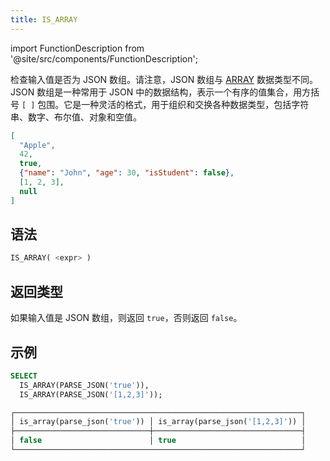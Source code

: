 ```yaml
---
title: IS_ARRAY
---
```

import FunctionDescription from '@site/src/components/FunctionDescription';

<FunctionDescription description="引入或更新：v1.2.368"/>

检查输入值是否为 JSON 数组。请注意，JSON 数组与 [ARRAY](../../00-sql-reference/10-data-types/40-data-type-array-types.md) 数据类型不同。JSON 数组是一种常用于 JSON 中的数据结构，表示一个有序的值集合，用方括号 `[ ]` 包围。它是一种灵活的格式，用于组织和交换各种数据类型，包括字符串、数字、布尔值、对象和空值。

```json title='JSON 数组示例：'
[
  "Apple",
  42,
  true,
  {"name": "John", "age": 30, "isStudent": false},
  [1, 2, 3],
  null
]
```

## 语法

```sql
IS_ARRAY( <expr> )
```

## 返回类型

如果输入值是 JSON 数组，则返回 `true`，否则返回 `false`。

## 示例

```sql
SELECT
  IS_ARRAY(PARSE_JSON('true')),
  IS_ARRAY(PARSE_JSON('[1,2,3]'));

┌────────────────────────────────────────────────────────────────┐
│ is_array(parse_json('true')) │ is_array(parse_json('[1,2,3]')) │
├──────────────────────────────┼─────────────────────────────────┤
│ false                        │ true                            │
└────────────────────────────────────────────────────────────────┘
```